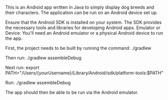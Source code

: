This is an Android app written in Java to simply display dog breeds and their characters.
The application can be run on an Android device set up.

Ensure that the Android SDK is installed on your system. The SDK provides the necessary tools and libraries for developing Android apps.
Emulator or Device: You'll need an Android emulator or a physical Android device to run the app.

First, the project needs to be built by running the command: ./gradlew

Then run: ./gradlew assembleDebug

Next run: export PATH="/Users/{yourUsername}/Library/Android/sdk/platform-tools:$PATH"

Run: ./gradlew assembleDebug

The app should then be able to be run via the Android emulator.
